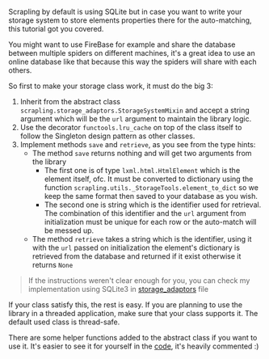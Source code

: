 Scrapling by default is using SQLite but in case you want to write your storage system to store elements properties there for the auto-matching, this tutorial got you covered.

You might want to use FireBase for example and share the database between multiple spiders on different machines, it's a great idea to use an online database like that because this way the spiders will share with each others.

So first to make your storage class work, it must do the big 3:
1. Inherit from the abstract class `scrapling.storage_adaptors.StorageSystemMixin` and accept a string argument which will be the `url` argument to maintain the library logic.
2. Use the decorator `functools.lru_cache` on top of the class itself to follow the Singleton design pattern as other classes.
3. Implement methods `save` and `retrieve`, as you see from the type hints:
   - The method `save` returns nothing and will get two arguments from the library
        * The first one is of type `lxml.html.HtmlElement` which is the element itself, ofc. It must be converted to dictionary using the function `scrapling.utils._StorageTools.element_to_dict` so we keep the same format then saved to your database as you wish.
        * The second one is string which is the identifier used for retrieval. The combination of this identifier and the `url` argument from initialization must be unique for each row or the auto-match will be messed up.
   - The method `retrieve` takes a string which is the identifier, using it with the `url` passed on initialization the element's dictionary is retrieved from the database and returned if it exist otherwise it returns `None`
> If the instructions weren't clear enough for you, you can check my implementation using SQLite3 in [storage_adaptors](/scrapling/storage_adaptors.py) file

If your class satisfy this, the rest is easy. If you are planning to use the library in a threaded application, make sure that your class supports it. The default used class is thread-safe.

There are some helper functions added to the abstract class if you want to use it. It's easier to see it for yourself in the [code](/scrapling/storage_adaptors.py), it's heavily commented :)

